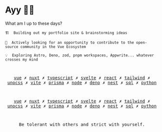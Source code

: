 # Ayy 👋🏻

What am I up to these days?

```
🏗️  Building out my portfolio site & brainstorming ideas

🔭  Actively looking for an opportunity to contribute to the open-source community in the Vue Ecosystem

💡  Exploring Astro, Deno, zod, pnpm workspaces, Appwrite... whatever crosses my mind
```


<!--
<p>
  <img alt="Vue" src="https://img.shields.io/badge/vue-%2335495e.svg?style=for-the-badge&logo=vuedotjs&logoColor=%234FC08D" />
  <img alt="Nuxt" src="https://img.shields.io/badge/Nuxt-002E3B?style=for-the-badge&logo=nuxtdotjs&logoColor=#00DC82" />
  <img alt="TypeScript" src="https://img.shields.io/badge/-TypeScript-3178C6?style=for-the-badge&logo=typescript&logoColor=white" /> 
  <img alt="Svelte" src="https://img.shields.io/badge/svelte-%23f1413d.svg?style=for-the-badge&logo=svelte&logoColor=white" />
  <img alt="React" src="https://img.shields.io/badge/react-%2323272F.svg?style=for-the-badge&logo=react&logoColor=%2361DAFB" />
  <br />
  <img alt="Tailwind" src="https://img.shields.io/badge/tailwind-%2338B2AC.svg?style=for-the-badge&logo=tailwind-css&logoColor=white" />
  <img alt="UnoCSS" src="https://img.shields.io/badge/unocss-333333.svg?style=for-the-badge&logo=unocss&logoColor=white" />
  <img alt="TanStack Query" src="https://img.shields.io/badge/TanStack%20Query-FF4154?style=for-the-badge&logo=react%20query&logoColor=white" />
  <img alt="Vite" src="https://img.shields.io/badge/-Vite-646CFF?style=for-the-badge&logo=vite&logoColor=white" />
  <img alt="pnpm" src="https://img.shields.io/badge/pnpm-%234a4a4a.svg?style=for-the-badge&logo=pnpm&logoColor=f69220" />
  <br />
  <img alt="Prisma" src="https://img.shields.io/badge/Prisma-5967D8?style=for-the-badge&logo=Prisma&logoColor=white" />  
  <img alt="Node" src="https://img.shields.io/badge/node-6DA55F?style=for-the-badge&logo=node.js&logoColor=white" />
  <img alt="Deno" src="https://img.shields.io/badge/deno-000000?style=for-the-badge&logo=deno&logoColor=white" />  
  <img alt="Nest.js" src="https://img.shields.io/badge/nest-%23E0234E.svg?style=for-the-badge&logo=nestjs&logoColor=white" />
  <img alt="MySQL" src="https://img.shields.io/badge/-MySQL-4479A1?style=for-the-badge&logo=mysql&logoColor=white" />
  <img alt="PostgreSQL" src="https://img.shields.io/badge/-Postgres-4169E1?style=for-the-badge&logo=postgresql&logoColor=white" />
</p>
-->
<!--
<p align="center">
  <a href="https://skillicons.dev">
    <img src="https://skillicons.dev/icons?i=vue,nuxt,typescript,svelte,react,tailwind,vite" />
  </a>
  <a href="https://skillicons.dev">
    <img src="https://skillicons.dev/icons?i=prisma,nodejs,deno,nest,mysql,python" />
  </a>
</p>
-->

&nbsp;

<p align="center">
  <samp>
    <a href="https://vuejs.org">vue</a> ✗ 
    <a href="https://nuxt.com">nuxt</a> ✗ 
    <a href="https://www.typescriptlang.org/">typescript</a> ✗ 
    <a href="https://svelte.dev/">svelte</a> ✗ 
    <a href="https://beta.reactjs.org/">react</a> ✗ 
    <a href="https://tailwindcss.com/">tailwind</a> ✗ 
    <a href="https://github.com/unocss/unocss">unocss</a> ✗ 
    <a href="https://vitejs.dev/">vite</a> ✗ 
    <a href="https://www.prisma.io/">prisma</a> ✗ 
    <a href="https://nodejs.dev/en/">node</a> ✗ 
    <a href="https://deno.land/">deno</a> ✗ 
    <a href="https://nestjs.com/">nest</a> ✗ 
    <a href="https://www.postgresql.org/">sql</a> ✗ 
    <a href="https://www.python.org/">python</a>
  </samp>
</p>


&nbsp;

<p align="center">
  <samp>
    <a href="https://vuejs.org">vue</a> ✗ 
    <a href="https://nuxt.com">nuxt</a> ✗ 
    <a href="https://www.typescriptlang.org/">typescript</a> ✗ 
    <a href="https://svelte.dev/">svelte</a> ✗ 
    <a href="https://beta.reactjs.org/">react</a> ✗ 
    <a href="https://tailwindcss.com/">tailwind</a> ✗ 
    <a href="https://github.com/unocss/unocss">unocss</a> ✗ 
    <a href="https://vitejs.dev/">vite</a> ✗ 
    <a href="https://www.prisma.io/">prisma</a> ✗ 
    <a href="https://nodejs.dev/en/">node</a> ✗ 
    <a href="https://deno.land/">deno</a> ✗ 
    <a href="https://nestjs.com/">nest</a> ✗ 
    <a href="https://www.postgresql.org/">sql</a> ✗ 
    <a href="https://www.python.org/">python</a>
  </samp>
</p>



<!--END_SECTION:waka-->
<!--
<div align="left">
<a href="https://github.com/mat2ja/github-stats#gh-dark-mode-only">
<img src="https://github.com/mat2ja/github-stats/blob/master/generated/overview.svg#gh-dark-mode-only" />
</a>
<a href="https://github.com/mat2ja/github-stats#gh-light-mode-only">
<img src="https://github.com/mat2ja/github-stats/blob/master/generated/overview.svg#gh-dark-mode-only#gh-light-mode-only" />
</a>
</div>
-->

&nbsp;

<p align="center">
  <samp>
    Be tolerant with others and strict with yourself.
  </samp>
</p>
     
&nbsp;
